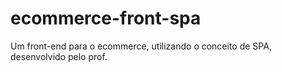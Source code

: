 # ecommerce-front-spa
 Um front-end para o ecommerce, utilizando o conceito de SPA, desenvolvido pelo prof.
